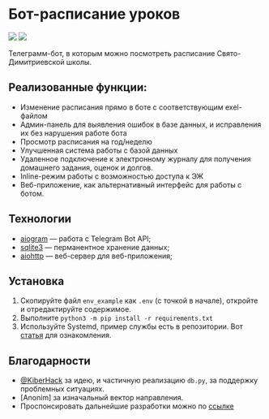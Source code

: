 # Бот-расписание уроков

[<img src="https://img.shields.io/badge/Telegram-%40pravschool__bot-blue">](https://t.me/pravschool_bot)
[<img src="https://img.shields.io/badge/автор-связаться-blue">](https://t.me/ag15bots)

Телеграмм-бот, в которым можно посмотреть расписание Свято-Димитриевской школы.

## Реализованные функции:
* Изменение расписания прямо в боте с соответствующим exel-файлом
* Админ-панель для выявления ошибок в базе данных, и исправления их без нарушения работе бота
* Просмотр расписания на год/неделю
* Улучшенная система работы с базой данных
* Удаленное подключение к электронному журналу для получения домашнего задания, оценок и долгов.
* Inline-режим работы с возможностью доступа к ЭЖ
* Веб-приложение, как альтернативный интерфейс для работы с ботом.

## Технологии

* [aiogram](https://github.com/aiogram/aiogram) — работа с Telegram Bot API;
* [sqlite3](https://docs.python.org/3/library/sqlite3.html) — перманентное хранение данных;
* [aiohttp](https://aiohttp.org/) — веб-сервер для веб-приложения;

## Установка

1. Скопируйте файл `env_example` как `.env` (с точкой в начале), откройте и отредактируйте содержимое.
2. Выполните `python3 -m pip install -r requirements.txt`
3. Используйте Systemd, пример службы есть в репозитории. Вот <a href="https://telegra.ph/Sozdanie-servisa-09-21" target="_blank">статья</a> для ознакомления.

## Благодарности

* [@KiberHack](https://t.me/KiberHack) за идею, и частичную реализацию `db.py`, за поддержку проблемных ситуациях.
* [Anonim] за изначальный вектор направления.
* Проспонсировать дальнейшие разработки можно по [ссылке](https://yoomoney.ru/to/4100117410709216)
